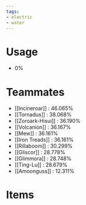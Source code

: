 ```yaml
---
tags:
- electric
- water
---
```

# Usage
- 0%
# Teammates
- [[Incineroar]] : 46.065%
- [[Tornadus]] : 38.068%
- [[Zoroark-Hisui]] : 36.190%
- [[Volcanion]] : 36.167%
- [[Mew]] : 36.161%
- [[Iron Treads]] : 36.161%
- [[Rillaboom]] : 30.299%
- [[Gliscor]] : 28.778%
- [[Glimmora]] : 28.748%
- [[Ting-Lu]] : 28.679%
- [[Amoonguss]] : 12.311%
# Items